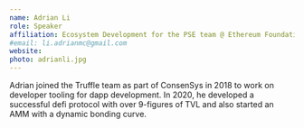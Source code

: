 ```yaml
---
name: Adrian Li
role: Speaker
affiliation: Ecosystem Development for the PSE team @ Ethereum Foundation
#email: li.adrianmc@gmail.com
website: 
photo: adrianli.jpg
---
```


Adrian joined the Truffle team as part of ConsenSys in 2018 to work on developer tooling for dapp development. In 2020, he developed a successful defi protocol with over 9-figures of TVL and also started an AMM with a dynamic bonding curve.
